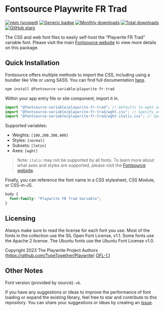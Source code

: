 # Fontsource Playwrite FR Trad

[![npm (scoped)](https://img.shields.io/npm/v/@fontsource-variable/playwrite-fr-trad?color=brightgreen)](https://www.npmjs.com/package/@fontsource-variable/playwrite-fr-trad) [![Generic badge](https://img.shields.io/badge/fontsource-passing-brightgreen)](https://github.com/fontsource/fontsource) [![Monthly downloads](https://badgen.net/npm/dm/@fontsource-variable/playwrite-fr-trad)](https://github.com/fontsource/fontsource) [![Total downloads](https://badgen.net/npm/dt/@fontsource-variable/playwrite-fr-trad)](https://github.com/fontsource/fontsource) [![GitHub stars](https://img.shields.io/github/stars/fontsource/fontsource.svg?style=social&label=Star)](https://github.com/fontsource/fontsource/stargazers)

The CSS and web font files to easily self-host the “Playwrite FR Trad” variable font. Please visit the main [Fontsource website](https://fontsource.org/fonts/playwrite-fr-trad) to view more details on this package.

## Quick Installation

Fontsource offers multiple methods to import the CSS, including using a bundler like Vite or using SASS. You can find full documentation [here](https://fontsource.org/docs/getting-started/introduction).

```javascript
npm install @fontsource-variable/playwrite-fr-trad
```

Within your app entry file or site component, import it in.

```javascript
import "@fontsource-variable/playwrite-fr-trad"; // Defaults to wght axis
import "@fontsource-variable/playwrite-fr-trad/wght.css"; // Specify axis
import "@fontsource-variable/playwrite-fr-trad/wght-italic.css"; // Specify axis and style
```

Supported variables:
- Weights: `[100,200,300,400]`
- Styles: `[normal]`
- Subsets: `[latin]`
- Axes: `[wght]`

> Note: `italic` may not be supported by all fonts. To learn more about what axes and styles are supported, please visit the [Fontsource website](https://fontsource.org/fonts/playwrite-fr-trad).

Finally, you can reference the font name in a CSS stylesheet, CSS Module, or CSS-in-JS.

```css
body {
  font-family: "Playwrite FR Trad Variable";
}
```

## Licensing
Always make sure to read the license for each font you use. Most of the fonts in the collection use the SIL Open Font License, v1.1. Some fonts use the Apache 2 license. The Ubuntu fonts use the Ubuntu Font License v1.0.

Copyright 2023 The Playwrite Project Authors (https://github.com/TypeTogether/Playwrite)
[OFL-1.1](http://scripts.sil.org/OFL)

## Other Notes
Font version (provided by source): `v6`.

If you have any suggestions or ideas to improve the performance of font loading or expand the existing library, feel free to star and contribute to this repository. You can share your suggestions or ideas by creating an [issue](https://github.com/fontsource/fontsource/issues).